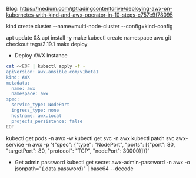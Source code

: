 Blog: https://medium.com/@tradingcontentdrive/deploying-awx-on-kubernetes-with-kind-and-awx-operator-in-10-steps-c757e9f78095

kind create cluster --name=multi-node-cluster --config=kind-config

apt update && apt install -y make
kubectl create namespace awx
git checkout tags/2.19.1
make deploy

- Deploy AWX Instance
```sh
cat <<EOF | kubectl apply -f -
apiVersion: awx.ansible.com/v1beta1
kind: AWX
metadata:
  name: awx
  namespace: awx
spec:
  service_type: NodePort
  ingress_type: none
  hostname: awx.local
  projects_persistence: false
EOF
```


kubectl get pods -n awx -w
kubectl get svc -n awx
kubectl patch svc awx-service -n awx -p '{"spec": {"type": "NodePort", "ports": [{"port": 80, "targetPort": 80, "protocol": "TCP", "nodePort": 30000}]}}'

- Get admin password
kubectl get secret awx-admin-password -n awx -o jsonpath="{.data.password}" | base64 --decode
